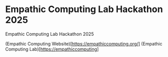 # Empathic Computing Lab Hackathon 2025
 Empathic Computing Lab Hackathon 2025

(Empathic Computing Website)[https://empathiccomputing.org/]
(Empathic Computing Lab)[[https://empathiccomputing](https://www.auckland.ac.nz/en/abi/our-research/research-groups-themes/empathic-computing-laboratory.html)]
